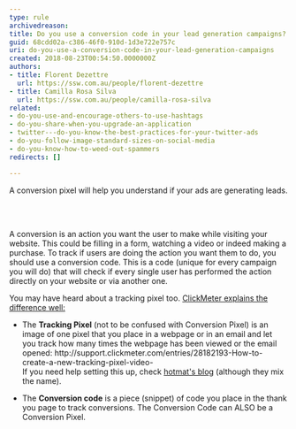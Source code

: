 ```yaml
---
type: rule
archivedreason: 
title: Do you use a conversion code in your lead generation campaigns?
guid: 68cdd02a-c386-46f0-910d-1d3e722e757c
uri: do-you-use-a-conversion-code-in-your-lead-generation-campaigns
created: 2018-08-23T00:54:50.0000000Z
authors:
- title: Florent Dezettre
  url: https://ssw.com.au/people/florent-dezettre
- title: Camilla Rosa Silva
  url: https://ssw.com.au/people/camilla-rosa-silva
related:
- do-you-use-and-encourage-others-to-use-hashtags
- do-you-share-when-you-upgrade-an-application
- twitter---do-you-know-the-best-practices-for-your-twitter-ads
- do-you-follow-image-standard-sizes-on-social-media
- do-you-know-how-to-weed-out-spammers
redirects: []

---
```



<p>A conversion pixel will help you understand if your ads are generating leads.<br></p>
<br><excerpt class='endintro'></excerpt><br>
<p>A conversion is an action you want the user to make while visiting your website. This could be filling in a form, watching a video or indeed making a purchase. To track if users are doing the action you want them to do, you should use a conversion code. This is a code (unique for every campaign you will do) that will check if every single user has performed the action directly on your website or via another one.</p><p>You may have heard about a tracking pixel too. <a href="https&#58;//support.clickmeter.com/hc/en-us/articles/211034566-What-is-the-difference-between-a-Tracking-Pixel-and-Conversion-Code-">ClickMeter explains the difference well&#58;</a></p><p></p><ul><li>The <strong>Tracking Pixel</strong> (not to be confused with Conversion Pixel) is an image of one pixel that you place in a webpage or in an email and let you track how many times the webpage has been viewed or the email opened&#58; http&#58;//support.clickmeter.com/entries/28182193-How-to-create-a-new-tracking-pixel-video-<br>If you need help setting this up, check <a href="https&#58;//blog.hotmart.com/en/conversion-pixel/">hotmat's blog</a> (although they mix the name).<br></li></ul><ul><li>The <strong>Conversion code</strong> is a piece (snippet) of code you place in the thank you page to track conversions. The Conversion Code can ALSO be a Conversion Pixel. <br></li></ul>


